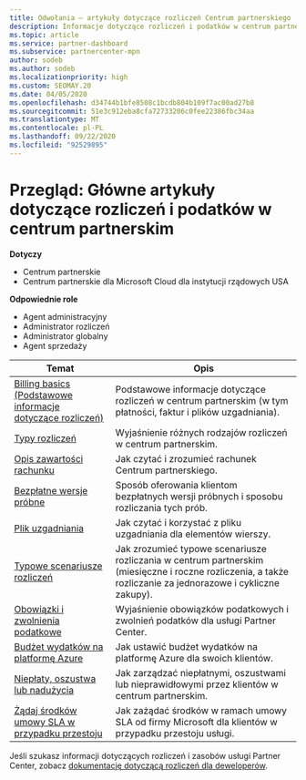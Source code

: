 ```yaml
---
title: Odwołania — artykuły dotyczące rozliczeń Centrum partnerskiego
description: Informacje dotyczące rozliczeń i podatków w centrum partnerskim. Informacje dotyczą zasobów rozliczeniowych, faktur, rozliczeń dostawcy CSP i podatków.
ms.topic: article
ms.service: partner-dashboard
ms.subservice: partnercenter-mpn
author: sodeb
ms.author: sodeb
ms.localizationpriority: high
ms.custom: SEOMAY.20
ms.date: 04/05/2020
ms.openlocfilehash: d34744b1bfe8508c1bcdb804b109f7ac00ad27b8
ms.sourcegitcommit: 51e3c912eba8cfa72733206c0fee22386fbc34aa
ms.translationtype: MT
ms.contentlocale: pl-PL
ms.lasthandoff: 09/22/2020
ms.locfileid: "92529895"
---
```

# <a name="overview-main-billing-and-tax-articles-in-partner-center"></a>Przegląd: Główne artykuły dotyczące rozliczeń i podatków w centrum partnerskim

**Dotyczy**

- Centrum partnerskie
- Centrum partnerskie dla Microsoft Cloud dla instytucji rządowych USA

**Odpowiednie role**

- Agent administracyjny
- Administrator rozliczeń
- Administrator globalny
- Agent sprzedaży

| Temat | Opis |
| ----- | ----------- |
| [Billing basics (Podstawowe informacje dotyczące rozliczeń)](billing-basics.md) | Podstawowe informacje dotyczące rozliczeń w centrum partnerskim (w tym płatności, faktur i plików uzgadniania). |
| [Typy rozliczeń](billing-different-types.md) | Wyjaśnienie różnych rodzajów rozliczeń w centrum partnerskim. |
| [Opis zawartości rachunku](read-your-bill.md) | Jak czytać i zrozumieć rachunek Centrum partnerskiego. |
| [Bezpłatne wersje próbne](offer-your-customers-trials-of-microsoft-products.md) | Sposób oferowania klientom bezpłatnych wersji próbnych i sposobu rozliczania tych prób. |
| [Plik uzgadniania](use-the-reconciliation-files.md) | Jak czytać i korzystać z pliku uzgadniania dla elementów wierszy. |
| [Typowe scenariusze rozliczeń](common-billing-scenarios.md) | Jak zrozumieć typowe scenariusze rozliczania w centrum partnerskim (miesięczne i roczne rozliczenia, a także rozliczanie za jednorazowe i cykliczne zakupy). |
| [Obowiązki i zwolnienia podatkowe](tax-and-tax-exemptions.md) | Wyjaśnienie obowiązków podatkowych i zwolnień podatków dla usługi Partner Center. |
| [Budżet wydatków na platformę Azure](set-an-azure-spending-budget-for-your-customers.md) | Jak ustawić budżet wydatków na platformę Azure dla swoich klientów. |
| [Niepłaty, oszustwa lub nadużycia](non-payment-fraud-misuse.md) | Jak zarządzać niepłatnymi, oszustwami lub nieprawidłowymi przez klientów w centrum partnerskim. |
| [Żądaj środków umowy SLA w przypadku przestoju](request-credit.md) | Jak zażądać środków w ramach umowy SLA od firmy Microsoft dla klientów w przypadku przestoju usługi. |

Jeśli szukasz informacji dotyczących rozliczeń i zasobów usługi Partner Center, zobacz [dokumentację dotyczącą rozliczeń dla deweloperów](/partner-center/develop/manage-billing).